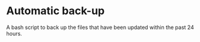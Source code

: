 # Automatic back-up

A bash script to back up the files that have been updated within the past 24 hours.

